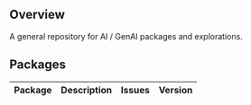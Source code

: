 ## Overview

A general repository for AI / GenAI packages and explorations.

## Packages

| Package | Description | Issues | Version |
| --- | --- | --- | --- |

<!--
## Publishing automation

For information about our publishing automation and release process, see
https://github.com/dart-lang/ecosystem/wiki/Publishing-automation.

For additional information about contributing, see our
[contributing](CONTRIBUTING.md) page.
-->
